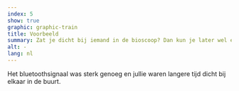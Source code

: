 ```yaml
---
index: 5
show: true
graphic: graphic-train
title: Voorbeeld
summary: Zat je dicht bij iemand in de bioscoop? Dan kun je later wel een melding krijgen
alt: -
lang: nl
---
```


Het bluetoothsignaal was sterk genoeg en jullie waren langere tijd dicht bij elkaar in de buurt.